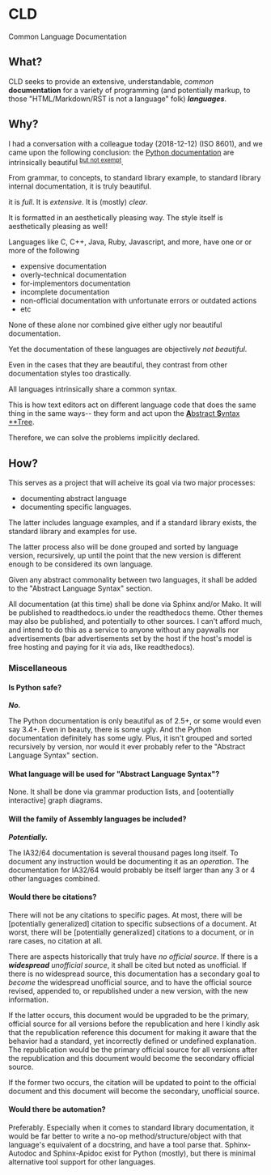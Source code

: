 # CLD

Common Language Documentation

## What?

CLD seeks to provide an extensive, understandable, *common* **documentation** for a variety of programming (and potentially markup, to those "HTML/Markdown/RST is not a language" folk) ***languages***.

## Why?

I had a conversation with a colleague today (2018-12-12) (ISO 8601), and we came upon the following conclusion: the [Python documentation](https://docs.python.org) are intrinsically beautiful <sup>[but not exempt](#do-we-exclude-py)</sup>.

From grammar, to concepts, to standard library example, to standard library internal documentation, it is truly beautiful.

it is *full*. It is *extensive*. It is (mostly) *clear*.

It is formatted in an aesthetically pleasing way. The style itself is aesthetically pleasing as well!

Languages like C, C++, Java, Ruby, Javascript, and more, have one or or more of the following

* expensive documentation
* overly-technical documentation
* for-implementors documentation
* incomplete documentation
* non-official documentation with unfortunate errors or outdated actions
* etc

None of these alone nor combined give either ugly nor beautiful documentation.

Yet the documentation of these languages are objectively *not beautiful*.

Even in the cases that they are beautiful, they contrast from other documentation styles too drastically.

All languages intrinsically share a common syntax.

This is how text editors act on different language code that does the same thing in the same ways-- they form and act upon the [**A**bstract **S**yntax **Tree](https://en.wikipedia.org/wiki/Abstract_syntax_tree).

Therefore, we can solve the problems implicitly declared.

## How?

This serves as a project that will acheive its goal via two major processes:

* documenting abstract language
* documenting specific languages.

The latter includes language examples, and if a standard library exists, the standard library and examples for use.

The latter process also will be done grouped and sorted by language version, recursively, up until the point that the new version is different enough to be considered its own language.

Given any abstract commonality between two languages, it shall be added to the "Abstract Language Syntax" section.

All documentation (at this time) shall be done via Sphinx and/or Mako. It will be published to readthedocs.io under the readthedocs theme. Other themes may also be published, and potentially to other sources. I can't afford much, and intend to do this as a service to anyone without any paywalls nor advertisements (bar advertisements set by the host if the host's model is free hosting and paying for it via ads, like readthedocs).

### Miscellaneous

#### <a id="do-we-exclude-py"></a> Is Python safe?

***No.***

The Python documentation is only beautiful as of 2.5+, or some would even say 3.4+. Even in beauty, there is some ugly. And the Python documentation definitely has some ugly. Plus, it isn't grouped and sorted recursively by version, nor would it ever probably refer to the "Abstract Language Syntax" section.

#### What language will be used for "Abstract Language Syntax"?

None. It shall be done via grammar production lists, and [ootentially interactive] graph diagrams.

#### Will the family of Assembly languages be included?

***Potentially.***

The IA32/64 documentation is several thousand pages long itself. To document any instruction would be documenting it as an *operation*. The documentation for IA32/64 would probably be itself larger than any 3 or 4 other languages combined.

#### Would there be citations?

There will not be any citations to specific pages. At most, there will be [potentially generalized] citation to specific subsections of a document. At worst, there will be [potentially generalized] citations to a document, or in rare cases, no citation at all.

There are aspects historically that truly have *no official source*. If there is a ***widespread** unofficial source*, it shall be cited but noted as unofficial. If there is no widespread source, this documentation has a secondary goal to *become* the widespread unofficial source, and to have the official source revised, appended to, or republished under a new version, with the new information.

If the latter occurs, this document would be upgraded to be the primary, official source for all versions before the republication and here I kindly ask that the republication reference this document for making it aware that the behavior had a standard, yet incorrectly defined or undefined explanation. The republication would be the primary official source for all versions after the republication and this document would become the secondary official source.

If the former two occurs, the citation will be updated to point to the official document and this document will become the secondary, unofficial source.

#### Would there be automation?

Preferably. Especially when it comes to standard library documentation, it would be far better to write a no-op method/structure/object with that language's equivalent of a docstring, and have a tool parse that. Sphinx-Autodoc and Sphinx-Apidoc exist for Python (mostly), but there is minimal alternative tool support for other languages.
